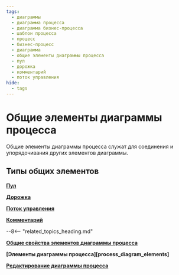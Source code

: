 ```yaml
---
tags:
  - диаграммы
  - диаграмма процесса
  - диаграмма бизнес-процесса
  - шаблон процесса
  - процесс
  - бизнес-процесс
  - диаграмма
  - общие элементы диаграммы процесса
  - пул
  - дорожка
  - комментарий
  - поток управления
hide:
  - tags
---
```


# Общие элементы диаграммы процесса

Общие элементы диаграммы процесса служат для соединения и упорядочивания других элементов диаграммы.

## Типы общих элементов

**[Пул](pool.md)**

**[Дорожка](lane.md)**

**[Поток управления](sequence_flow.md)**

**[Комментарий](text_annotation.md)**

--8<-- "related_topics_heading.md"

**[Общие свойства элементов диаграммы процесса](process_diagram_element_common_properties.md)**

**[Элементы диаграммы процесса][process_diagram_elements]**

**[Редактирование диаграммы процесса](process_diagram_edit.md)**
